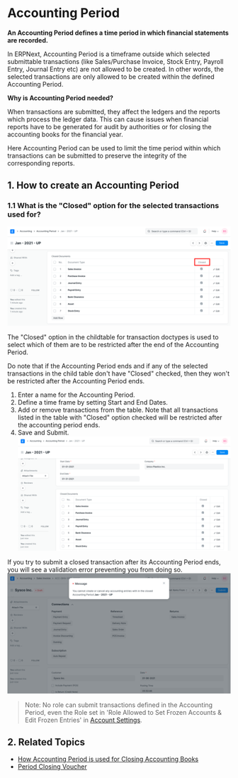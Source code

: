 
# Accounting Period


**An Accounting Period defines a time period in which financial statements are recorded.**


In ERPNext, Accounting Period is a timeframe outside which selected submittable transactions (like Sales/Purchase Invoice, Stock Entry, Payroll Entry, Journal Entry etc) are not allowed to be created. In other words, the selected transactions are only allowed to be created within the defined Accounting Period.


**Why is Accounting Period needed?**


When transactions are submitted, they affect the ledgers and the reports which process the ledger data.
This can cause issues when financial reports have to be generated for audit by authorities or for closing the accounting books for the financial year.


Here Accounting Period can be used to limit the time period within which transactions can be submitted to preserve
the integrity of the corresponding reports.


## 1. How to create an Accounting Period


### 1.1 What is the "Closed" option for the selected transactions used for?


![Accounting Period Child Table](/files/accounting-period-closed.png)


The "Closed" option in the childtable for transaction doctypes is used to select which of them are to be restricted after the end of the Accounting Period.


Do note that if the Accounting Period ends and if any of the selected transactions in the child table don't have "Closed" checked, then they won't be restricted after the Accounting Period ends.


1. Enter a name for the Accounting Period.
2. Define a time frame by setting Start and End Dates.
3. Add or remove transactions from the table. Note that all transactions listed in the table with "Closed" option checked will be restricted after the accounting period ends.
4. Save and Submit.
![Accounting Period](/files/accounting-period.png)


If you try to submit a closed transaction after its Accounting Period ends, you will see a validation error preventing you from doing so.
![Accounting Period](/files/accounting-period-closed-for-transaction.png)



> 
> Note: No role can submit transactions defined in the Accounting Period, even the Role set in 'Role Allowed to Set Frozen Accounts & Edit Frozen Entries' in [Account Settings](/docs/en/accounts/accounts-settings).
> 
> 
> 


## 2. Related Topics


* [How Accounting Period is used for Closing Accounting Books](https://frappe.io/blog/erpnext-features/closing-accounting-books-in-erpnext)
* [Period Closing Voucher](/docs/en/accounts/period-closing-voucher)


